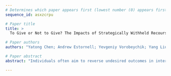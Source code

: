 ```yaml
--- 
# Determines which paper appears first (lowest number (0) appears first)
sequence_id: asxzcrpu

# Paper title 
title: >
  To Give or Not to Give? The Impacts of Strategically Withheld Recourse

# Paper authors 
authors: "Yatong Chen; Andrew Estornell; Yevgeniy Vorobeychik; Yang Liu"

# Paper abstract 
abstract: "Individuals often aim to reverse undesired outcomes in interactions with automated systems, like loan denials, through system-recommended actions (recourse) or manipulation actions (e.g., misreporting feature values). While providing recourse benefits users and enhances system utility, it also increases transparency, enabling more strategic exploitation by individuals, especially when groups share information. We show that this tension could potentially lead systems to strategically withhold recourse, challenging assumptions about universal recourse provision in current literature. We propose a framework to investigate the interplay of transparency, recourse, and manipulation and demonstrate that rational utility-maximizing systems frequently withhold recourse, leading to decreased population utility, particularly impacting sensitive groups. To mitigate these effects, we explore the role of recourse subsidies, finding them effective in increasing the provision of recourse actions by rational systems."

--- 
```

